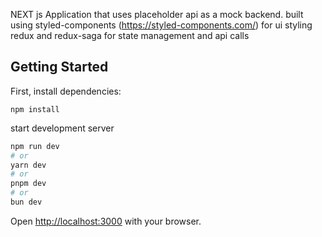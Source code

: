 NEXT js Application that uses placeholder api as a mock backend.
built using 
styled-components (https://styled-components.com/) for ui styling
redux and redux-saga for state management and api calls

##  Getting Started

First, install dependencies:

```bask
npm install
```
start development server 
```bash
npm run dev
# or
yarn dev
# or
pnpm dev
# or
bun dev
```

Open [http://localhost:3000](http://localhost:3000) with your browser.

